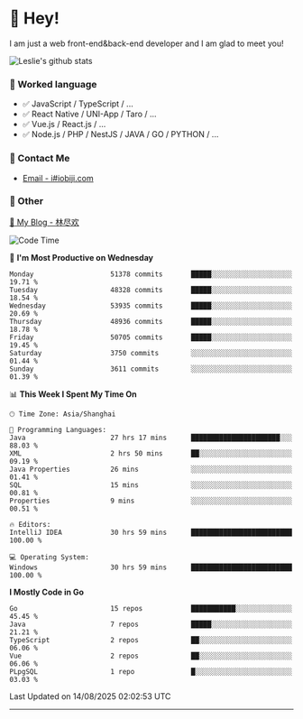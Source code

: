 # 👋 Hey!

I am just a web front-end&back-end developer and I am glad to meet you!

![Leslie's github stats](https://github-readme-stats.vercel.app/api?username=unsafe-ptr&&show_icons=true&&title_color=1abc9c&&icon_color=1abc9c)


### 📝 Worked language

- ✅ JavaScript / TypeScript / ...
- ✅ React Native / UNI-App / Taro / ...
- ✅ Vue.js / React.js / ...
- ✅ Node.js / PHP / NestJS / JAVA / GO / PYTHON / ...

### 📮 Contact Me

- [Email - i#iobiji.com](mailto:i@iobiji.com)


### 🤪 Other

[📌 My Blog - 林尽欢](https://iobiji.com)

<!--START_SECTION:waka-->
![Code Time](http://img.shields.io/badge/Code%20Time-1%2C932%20hrs%2039%20mins-blue)

📅 **I'm Most Productive on Wednesday** 

```text
Monday                   51378 commits       █████░░░░░░░░░░░░░░░░░░░░   19.71 % 
Tuesday                  48328 commits       █████░░░░░░░░░░░░░░░░░░░░   18.54 % 
Wednesday                53935 commits       █████░░░░░░░░░░░░░░░░░░░░   20.69 % 
Thursday                 48936 commits       █████░░░░░░░░░░░░░░░░░░░░   18.78 % 
Friday                   50705 commits       █████░░░░░░░░░░░░░░░░░░░░   19.45 % 
Saturday                 3750 commits        ░░░░░░░░░░░░░░░░░░░░░░░░░   01.44 % 
Sunday                   3611 commits        ░░░░░░░░░░░░░░░░░░░░░░░░░   01.39 % 
```


📊 **This Week I Spent My Time On** 

```text
🕑︎ Time Zone: Asia/Shanghai

💬 Programming Languages: 
Java                     27 hrs 17 mins      ██████████████████████░░░   88.03 % 
XML                      2 hrs 50 mins       ██░░░░░░░░░░░░░░░░░░░░░░░   09.19 % 
Java Properties          26 mins             ░░░░░░░░░░░░░░░░░░░░░░░░░   01.41 % 
SQL                      15 mins             ░░░░░░░░░░░░░░░░░░░░░░░░░   00.81 % 
Properties               9 mins              ░░░░░░░░░░░░░░░░░░░░░░░░░   00.51 % 

🔥 Editors: 
IntelliJ IDEA            30 hrs 59 mins      █████████████████████████   100.00 % 

💻 Operating System: 
Windows                  30 hrs 59 mins      █████████████████████████   100.00 % 
```

**I Mostly Code in Go** 

```text
Go                       15 repos            ███████████░░░░░░░░░░░░░░   45.45 % 
Java                     7 repos             █████░░░░░░░░░░░░░░░░░░░░   21.21 % 
TypeScript               2 repos             ██░░░░░░░░░░░░░░░░░░░░░░░   06.06 % 
Vue                      2 repos             ██░░░░░░░░░░░░░░░░░░░░░░░   06.06 % 
PLpgSQL                  1 repo              █░░░░░░░░░░░░░░░░░░░░░░░░   03.03 % 
```




 Last Updated on 14/08/2025 02:02:53 UTC
<!--END_SECTION:waka-->
---
